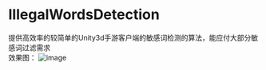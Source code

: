 # IllegalWordsDetection
提供高效率的较简单的Unity3d手游客户端的敏感词检测的算法，能应付大部分敏感词过滤需求</br>
效果图：
![image](https://github.com/NewbieGameCoder/IllegalWordsDetection/raw/master/效果图.bmp)
